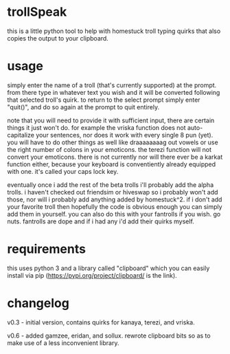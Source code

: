 # trollSpeak
this is a little python tool to help with homestuck troll typing quirks that also copies the output to your clipboard.

# usage
simply enter the name of a troll (that's currently supported) at the prompt. from there type in whatever text you wish and it will be converted following that selected troll's quirk. to return to the select prompt simply enter "quit()", and do so again at the prompt to quit entirely. 

note that you will need to provide it with sufficient input, there are certain things it just won't do. for example the vriska function does not auto-capitalize your sentences, nor does it work with every single 8 pun (yet). you will have to do other things as well like draaaaaaaag out vowels or use the right number of colons in your emoticons. the terezi function will not convert your emoticons. there is not currently nor will there ever be a karkat function either, because your keyboard is conventiently already equipped with one. it's called your caps lock key. 

eventually once i add the rest of the beta trolls i'll probably add the alpha trolls. i haven't checked out friendsim or hiveswap so i probably won't add those, nor will i probably add anything added by homestuck^2. if i don't add your favorite troll then hopefully the code is obvious enough you can simply add them in yourself. you can also do this with your fantrolls if you wish. go nuts. fantrolls are dope and if i had any i'd add their quirks myself.

# requirements
this uses python 3 and a library called "clipboard" which you can easily install via pip (https://pypi.org/project/clipboard/ is the link).

# changelog
v0.3 - initial version, contains quirks for kanaya, terezi, and vriska.

v0.6 - added gamzee, eridan, and sollux. rewrote clipboard bits so as to make use of a less inconvenient library. 
